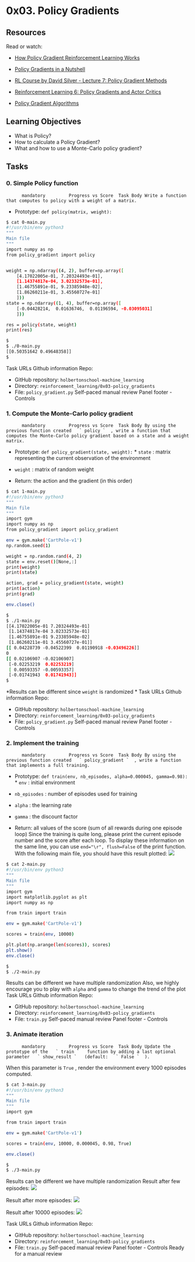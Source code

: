 # 0x03. Policy Gradients
## Resources
Read or watch:
* [How Policy Gradient Reinforcement Learning Works](https://intranet.hbtn.io/rltoken/hfQFTtnxkkdO7AjwJvJb6Q) 

* [Policy Gradients in a Nutshell](https://intranet.hbtn.io/rltoken/tZE8YdLjS3u2VPMGSo7UTg) 

* [RL Course by David Silver - Lecture 7: Policy Gradient Methods](https://intranet.hbtn.io/rltoken/Ehf_ISuQx-hUUB21P4uMvQ) 

* [Reinforcement Learning 6: Policy Gradients and Actor Critics](https://intranet.hbtn.io/rltoken/wxP1EioedlosWi-op63zLA) 

* [Policy Gradient Algorithms](https://intranet.hbtn.io/rltoken/EiARIynXiIJXqw9P8o0jtg) 

## Learning Objectives
* What is Policy?
* How to calculate a Policy Gradient?
* What and how to use a Monte-Carlo policy gradient?
## Tasks
### 0. Simple Policy function
          mandatory         Progress vs Score  Task Body Write a function that computes to policy with a weight of a matrix.
* Prototype:  ` def policy(matrix, weight): ` 
```bash
$ cat 0-main.py
#!/usr/bin/env python3
"""
Main file
"""
import numpy as np
from policy_gradient import policy


weight = np.ndarray((4, 2), buffer=np.array([
    [4.17022005e-01, 7.20324493e-01], 
    [1.14374817e-04, 3.02332573e-01], 
    [1.46755891e-01, 9.23385948e-02], 
    [1.86260211e-01, 3.45560727e-01]
    ]))
state = np.ndarray((1, 4), buffer=np.array([
    [-0.04428214,  0.01636746,  0.01196594, -0.03095031]
    ]))

res = policy(state, weight)
print(res)

$
$ ./0-main.py
[[0.50351642 0.49648358]]
$

```
 Task URLs  Github information Repo:
* GitHub repository:  ` holbertonschool-machine_learning ` 
* Directory:  ` reinforcement_learning/0x03-policy_gradients ` 
* File:  ` policy_gradient.py ` 
 Self-paced manual review  Panel footer - Controls 
### 1. Compute the Monte-Carlo policy gradient
          mandatory         Progress vs Score  Task Body By using the previous function created   ` policy `  , write a function that computes the Monte-Carlo policy gradient based on a state and a weight matrix.
* Prototype:  ` def policy_gradient(state, weight): ` *  ` state ` : matrix representing the current observation of the environment
*  ` weight ` : matrix of random weight

* Return: the action and the gradient (in this order)
```bash
$ cat 1-main.py
#!/usr/bin/env python3
"""
Main file
"""
import gym
import numpy as np
from policy_gradient import policy_gradient

env = gym.make('CartPole-v1')
np.random.seed(1)

weight = np.random.rand(4, 2)
state = env.reset()[None,:]
print(weight)
print(state)

action, grad = policy_gradient(state, weight)
print(action)
print(grad)

env.close()

$ 
$ ./1-main.py
[[4.17022005e-01 7.20324493e-01]
 [1.14374817e-04 3.02332573e-01]
 [1.46755891e-01 9.23385948e-02]
 [1.86260211e-01 3.45560727e-01]]
[[ 0.04228739 -0.04522399  0.01190918 -0.03496226]]
0
[[ 0.02106907 -0.02106907]
 [-0.02253219  0.02253219]
 [ 0.00593357 -0.00593357]
 [-0.01741943  0.01741943]]
$ 

```
*Results can be different since   ` weight `   is randomized *
 Task URLs  Github information Repo:
* GitHub repository:  ` holbertonschool-machine_learning ` 
* Directory:  ` reinforcement_learning/0x03-policy_gradients ` 
* File:  ` policy_gradient.py ` 
 Self-paced manual review  Panel footer - Controls 
### 2. Implement the training
          mandatory         Progress vs Score  Task Body By using the previous function created   ` policy_gradient `  , write a function that implements a full training.
* Prototype:  ` def train(env, nb_episodes, alpha=0.000045, gamma=0.98): ` *  ` env ` : initial environment
*  ` nb_episodes ` : number of episodes used for training
*  ` alpha ` : the learning rate
*  ` gamma ` : the discount factor

* Return: all values of the score (sum of all rewards during one episode loop)
Since the training is quite long, please print the current episode number and the score after each loop. To display these information on the same line, you can use   ` end="\r", flush=False `   of the print function.
With the following main file, you should have this result plotted:
 ![](https://holbertonintranet.s3.amazonaws.com/uploads/medias/2020/12/e2fff0551f5173b824a8ee1b2e67aff72d7309e2.png?X-Amz-Algorithm=AWS4-HMAC-SHA256&X-Amz-Credential=AKIARDDGGGOU5BHMTQX4%2F20221123%2Fus-east-1%2Fs3%2Faws4_request&X-Amz-Date=20221123T004751Z&X-Amz-Expires=86400&X-Amz-SignedHeaders=host&X-Amz-Signature=41dd02040154539a67be7a0695e16fe9ca82c308a9fa6d62d9270fe4b297a8cf) 

```bash
$ cat 2-main.py
#!/usr/bin/env python3
"""
Main file
"""
import gym
import matplotlib.pyplot as plt
import numpy as np

from train import train

env = gym.make('CartPole-v1')

scores = train(env, 10000)

plt.plot(np.arange(len(scores)), scores)
plt.show()
env.close()

$ 
$ ./2-main.py

```
Results can be different we have multiple randomization
Also, we highly encourage you to play with   ` alpha `   and   ` gamma `   to change the trend of the plot
 Task URLs  Github information Repo:
* GitHub repository:  ` holbertonschool-machine_learning ` 
* Directory:  ` reinforcement_learning/0x03-policy_gradients ` 
* File:  ` train.py ` 
 Self-paced manual review  Panel footer - Controls 
### 3. Animate iteration
          mandatory         Progress vs Score  Task Body Update the prototype of the   ` train `   function by adding a last optional parameter   ` show_result `   (default:   ` False `  ).
When this parameter is   ` True `  , render the environment every 1000 episodes computed.
```bash
$ cat 3-main.py
#!/usr/bin/env python3
"""
Main file
"""
import gym

from train import train

env = gym.make('CartPole-v1')

scores = train(env, 10000, 0.000045, 0.98, True)

env.close()

$ 
$ ./3-main.py

```
Results can be different we have multiple randomization
Result after few episodes:
 ![](https://holbertonintranet.s3.amazonaws.com/uploads/medias/2020/12/51a3d986d9c96960ddd0c009f7eaac5a2ce9f549.gif?X-Amz-Algorithm=AWS4-HMAC-SHA256&X-Amz-Credential=AKIARDDGGGOU5BHMTQX4%2F20221123%2Fus-east-1%2Fs3%2Faws4_request&X-Amz-Date=20221123T004751Z&X-Amz-Expires=86400&X-Amz-SignedHeaders=host&X-Amz-Signature=62dd886c208c654670c291ae28abc2737702c26bba26a14e26fe347ec2311cca) 

Result after more episodes:
 ![](https://holbertonintranet.s3.amazonaws.com/uploads/medias/2020/12/8dadd3f7918aa188cde1b5c6ac2aafddac8a081f.gif?X-Amz-Algorithm=AWS4-HMAC-SHA256&X-Amz-Credential=AKIARDDGGGOU5BHMTQX4%2F20221123%2Fus-east-1%2Fs3%2Faws4_request&X-Amz-Date=20221123T004751Z&X-Amz-Expires=86400&X-Amz-SignedHeaders=host&X-Amz-Signature=eed15bf4b3eed3fe20601bd5337e9284205c9f8c157c5f332a4b8b3185f09737) 

Result after 10000 episodes:
 ![](https://holbertonintranet.s3.amazonaws.com/uploads/medias/2020/12/da9d7deed16c5c9aec05e26bf14cf8b76e70dcce.gif?X-Amz-Algorithm=AWS4-HMAC-SHA256&X-Amz-Credential=AKIARDDGGGOU5BHMTQX4%2F20221123%2Fus-east-1%2Fs3%2Faws4_request&X-Amz-Date=20221123T004751Z&X-Amz-Expires=86400&X-Amz-SignedHeaders=host&X-Amz-Signature=10d4cb49ec7a2c577814a3755252061d8aea5cc0d82aa1b5a3fa71629cdb4b9c) 

 Task URLs  Github information Repo:
* GitHub repository:  ` holbertonschool-machine_learning ` 
* Directory:  ` reinforcement_learning/0x03-policy_gradients ` 
* File:  ` train.py ` 
 Self-paced manual review  Panel footer - Controls 
Ready for a  manual review

